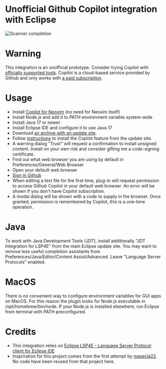 # Unofficial Github Copilot integration with Eclipse

![Scanner completion](images/scanner_completion.png)

# Warning
This integration is an unofficial prototype. Consider trying Copilot with [officially supported tools](https://docs.github.com/en/copilot/getting-started-with-github-copilot).
Copilot is a cloud-based service provided by Github and only works with [a paid subscription](https://github.com/settings/copilot). 

# Usage
- Install [Copilot for Neovim](https://docs.github.com/en/copilot/getting-started-with-github-copilot?tool=neovim) (no need for Neovim itself)
- Install Node.js and add it to PATH environment variable system-wide
- Install Java 17 or newer
- Install Eclipse IDE and configure it to use Java 17
- Download [an archive with an update site](https://github.com/vgcpge/eclipse.copilot/releases/latest/download/update-site.zip).
- Follow [instructions](https://help.eclipse.org/latest/topic/org.eclipse.platform.doc.user/tasks/tasks-124.htm) to install the Copilot feature from the update site.
- A warning dialog "Trust" will request a confirmation to install unsigned content. Install on your own risk and consider gifting me a code-signing certificate.
- Find out what web browser you are using by default in Preferences/General/Web Browser
- Open your default web browser
- [Sign in Github](https://github.com/login)
- When editing a text file for the first time, plug-in will request permission to access Github Copilot in your default web browser. An error will be shown if you don't have Copilot subscription.
- A modal dialog will be shown with a code to supply in the browser. Once granted, permission is remembered by Copilot, this is a one-time operation.

# Java
To work with Java Development Tools (JDT), install additionally "JDT Integration for LSP4E" from the main Eclipse update site.
You may want to remove less useful completion assistants from Preferences/Java/Editor/Content Assist/Advanced. Leave "Language Server Protocols" enabled.

# MacOS
There is no convenient way to configure environment variables for GUI apps on MacOS. For this reason the plugin looks for Node.js executable in /opt/homebrew/bin/node.
If your Node.js is installed elsewhere, run Eclipse from terminal with PATH preconfigured.

# Credits
- This integration relies on [Eclipse LSP4E - Language Server Protocol client for Eclipse IDE](https://github.com/eclipse/lsp4e)
- Inspriration for this project comes from the first attempt by [masecla22](https://github.com/masecla22/eclipse-github-copilot-integration). No code have been reused from that project here.
